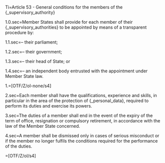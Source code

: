 Ti=Article 53 - General conditions for the members of the {_supervisory_authority}

1.0.sec=Member States shall provide for each member of their {_supervisory_authorities} to be appointed by means of a transparent procedure by:

1.1.sec=– their parliament;

1.2.sec=– their government;

1.3.sec=– their head of State; or

1.4.sec=– an independent body entrusted with the appointment under Member State law.

1.=[OTF/Z/ol-none/s4]

2.sec=Each member shall have the qualifications, experience and skills, in particular in the area of the protection of {_personal_data}, required to perform its duties and exercise its powers.

3.sec=The duties of a member shall end in the event of the expiry of the term of office, resignation or compulsory retirement, in accordance with the law of the Member State concerned.

4.sec=A member shall be dismissed only in cases of serious misconduct or if the member no longer fulfils the conditions required for the performance of the duties.

=[OTF/Z/ol/s4]
